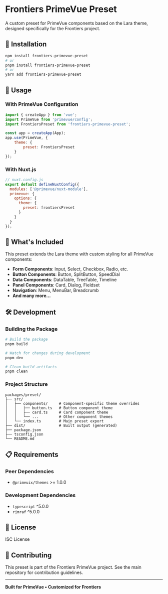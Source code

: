 # Frontiers PrimeVue Preset

A custom preset for PrimeVue components based on the Lara theme, designed specifically for the Frontiers project.

## 🚀 Installation

```bash
npm install frontiers-primevue-preset
# or
pnpm install frontiers-primevue-preset
# or
yarn add frontiers-primevue-preset
```

## 📖 Usage

### With PrimeVue Configuration

```javascript
import { createApp } from 'vue';
import PrimeVue from 'primevue/config';
import FrontiersPreset from 'frontiers-primevue-preset';

const app = createApp(App);
app.use(PrimeVue, {
    theme: {
        preset: FrontiersPreset
    }
});
```

### With Nuxt.js

```javascript
// nuxt.config.js
export default defineNuxtConfig({
  modules: ['@primevue/nuxt-module'],
  primevue: {
    options: {
      theme: {
        preset: frontiersPreset
      }
    }
  }
});
```

## 🎨 What's Included

This preset extends the Lara theme with custom styling for all PrimeVue components:

- **Form Components**: Input, Select, Checkbox, Radio, etc.
- **Button Components**: Button, SplitButton, SpeedDial
- **Data Components**: DataTable, TreeTable, Timeline
- **Panel Components**: Card, Dialog, Fieldset
- **Navigation**: Menu, MenuBar, Breadcrumb
- **And many more...**

## 🛠️ Development

### Building the Package

```bash
# Build the package
pnpm build

# Watch for changes during development
pnpm dev

# Clean build artifacts
pnpm clean
```

### Project Structure

```
packages/preset/
├── src/
│   ├── components/     # Component-specific theme overrides
│   │   ├── button.ts   # Button component theme
│   │   ├── card.ts     # Card component theme
│   │   └── ...         # Other component themes
│   └── index.ts        # Main preset export
├── dist/               # Built output (generated)
├── package.json
├── tsconfig.json
└── README.md
```

## 📋 Requirements

### Peer Dependencies

- `@primeuix/themes` >= 1.0.0

### Development Dependencies

- `typescript` ^5.0.0
- `rimraf` ^5.0.0

## 📝 License

ISC License

## 🤝 Contributing

This preset is part of the Frontiers PrimeVue project. See the main repository for contribution guidelines.

---

**Built for PrimeVue • Customized for Frontiers**
